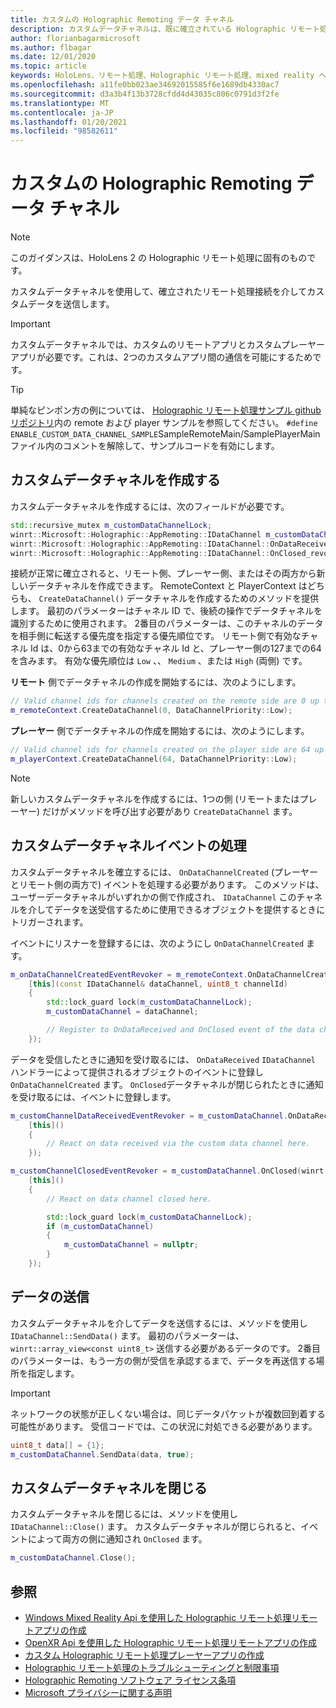 ```yaml
---
title: カスタムの Holographic Remoting データ チャネル
description: カスタムデータチャネルは、既に確立されている Holographic リモート処理接続を介してユーザーデータを送信するために使用できます。
author: florianbagarmicrosoft
ms.author: flbagar
ms.date: 12/01/2020
ms.topic: article
keywords: HoloLens、リモート処理、Holographic リモート処理、mixed reality ヘッドセット、windows mixed reality ヘッドセット、仮想現実のヘッドセット、データチャネル
ms.openlocfilehash: a11fe0bb023ae34692015585f6e1689db4330ac7
ms.sourcegitcommit: d3a3b4f13b3728cfdd4d43035c806c0791d3f2fe
ms.translationtype: MT
ms.contentlocale: ja-JP
ms.lasthandoff: 01/20/2021
ms.locfileid: "98582611"
---
```

# <a name="custom-holographic-remoting-data-channels"></a>カスタムの Holographic Remoting データ チャネル

>[!NOTE]
>このガイダンスは、HoloLens 2 の Holographic リモート処理に固有のものです。

カスタムデータチャネルを使用して、確立されたリモート処理接続を介してカスタムデータを送信します。

>[!IMPORTANT]
>カスタムデータチャネルでは、カスタムのリモートアプリとカスタムプレーヤーアプリが必要です。これは、2つのカスタムアプリ間の通信を可能にするためです。

>[!TIP]
>単純なピンポン方の例については、 [Holographic リモート処理サンプル github リポジトリ](https://github.com/microsoft/MixedReality-HolographicRemoting-Samples)内の remote および player サンプルを参照してください。 ```#define ENABLE_CUSTOM_DATA_CHANNEL_SAMPLE```SampleRemoteMain/SamplePlayerMain ファイル内のコメントを解除して、サンプルコードを有効にします。


## <a name="create-a-custom-data-channel"></a>カスタムデータチャネルを作成する


カスタムデータチャネルを作成するには、次のフィールドが必要です。
```cpp
std::recursive_mutex m_customDataChannelLock;
winrt::Microsoft::Holographic::AppRemoting::IDataChannel m_customDataChannel = nullptr;
winrt::Microsoft::Holographic::AppRemoting::IDataChannel::OnDataReceived_revoker m_customChannelDataReceivedEventRevoker;
winrt::Microsoft::Holographic::AppRemoting::IDataChannel::OnClosed_revoker m_customChannelClosedEventRevoker;
```

接続が正常に確立されると、リモート側、プレーヤー側、またはその両方から新しいデータチャネルを作成できます。 RemoteContext と PlayerContext はどちらも、 ```CreateDataChannel()``` データチャネルを作成するためのメソッドを提供します。 最初のパラメーターはチャネル ID で、後続の操作でデータチャネルを識別するために使用されます。 2番目のパラメーターは、このチャネルのデータを相手側に転送する優先度を指定する優先順位です。 リモート側で有効なチャネル Id は、0から63までの有効なチャネル Id と、プレーヤー側の127までの64を含みます。 有効な優先順位は ```Low``` 、、 ```Medium``` 、または ```High``` (両側) です。

**リモート** 側でデータチャネルの作成を開始するには、次のようにします。
```cpp
// Valid channel ids for channels created on the remote side are 0 up to and including 63
m_remoteContext.CreateDataChannel(0, DataChannelPriority::Low);
```

**プレーヤー** 側でデータチャネルの作成を開始するには、次のようにします。
```cpp
// Valid channel ids for channels created on the player side are 64 up to and including 127
m_playerContext.CreateDataChannel(64, DataChannelPriority::Low);
```

>[!NOTE]
>新しいカスタムデータチャネルを作成するには、1つの側 (リモートまたはプレーヤー) だけがメソッドを呼び出す必要があり ```CreateDataChannel``` ます。

## <a name="handling-custom-data-channel-events"></a>カスタムデータチャネルイベントの処理

カスタムデータチャネルを確立するには、 ```OnDataChannelCreated``` (プレーヤーとリモート側の両方で) イベントを処理する必要があります。 このメソッドは、ユーザーデータチャネルがいずれかの側で作成され、 ```IDataChannel``` このチャネルを介してデータを送受信するために使用できるオブジェクトを提供するときにトリガーされます。

イベントにリスナーを登録するには、次のようにし ```OnDataChannelCreated``` ます。
```cpp
m_onDataChannelCreatedEventRevoker = m_remoteContext.OnDataChannelCreated(winrt::auto_revoke,
    [this](const IDataChannel& dataChannel, uint8_t channelId)
    {
        std::lock_guard lock(m_customDataChannelLock);
        m_customDataChannel = dataChannel;

        // Register to OnDataReceived and OnClosed event of the data channel here, see below...
    });
```

データを受信したときに通知を受け取るには、 ```OnDataReceived``` ```IDataChannel``` ハンドラーによって提供されるオブジェクトのイベントに登録し ```OnDataChannelCreated``` ます。 ```OnClosed```データチャネルが閉じられたときに通知を受け取るには、イベントに登録します。

```cpp
m_customChannelDataReceivedEventRevoker = m_customDataChannel.OnDataReceived(winrt::auto_revoke, 
    [this]()
    {
        // React on data received via the custom data channel here.
    });

m_customChannelClosedEventRevoker = m_customDataChannel.OnClosed(winrt::auto_revoke,
    [this]()
    {
        // React on data channel closed here.

        std::lock_guard lock(m_customDataChannelLock);
        if (m_customDataChannel)
        {
            m_customDataChannel = nullptr;
        }
    });
```

## <a name="sending-data"></a>データの送信

カスタムデータチャネルを介してデータを送信するには、メソッドを使用し ```IDataChannel::SendData()``` ます。 最初のパラメーターは、 ```winrt::array_view<const uint8_t>``` 送信する必要があるデータのです。 2番目のパラメーターは、もう一方の側が受信を承認するまで、データを再送信する場所を指定します。 

>[!IMPORTANT]
>ネットワークの状態が正しくない場合は、同じデータパケットが複数回到着する可能性があります。 受信コードでは、この状況に対処できる必要があります。

```cpp
uint8_t data[] = {1};
m_customDataChannel.SendData(data, true);
```

## <a name="closing-a-custom-data-channel"></a>カスタムデータチャネルを閉じる

カスタムデータチャネルを閉じるには、メソッドを使用し ```IDataChannel::Close()``` ます。 カスタムデータチャネルが閉じられると、イベントによって両方の側に通知され ```OnClosed``` ます。

```cpp
m_customDataChannel.Close();
```

## <a name="see-also"></a>参照
* [Windows Mixed Reality Api を使用した Holographic リモート処理リモートアプリの作成](holographic-remoting-create-remote-wmr.md)
* [OpenXR Api を使用した Holographic リモート処理リモートアプリの作成](holographic-remoting-create-remote-openxr.md)
* [カスタム Holographic リモート処理プレーヤーアプリの作成](holographic-remoting-create-player.md)
* [Holographic リモート処理のトラブルシューティングと制限事項](holographic-remoting-troubleshooting.md)
* [Holographic Remoting ソフトウェア ライセンス条項](//legal/mixed-reality/microsoft-holographic-remoting-software-license-terms)
* [Microsoft プライバシーに関する声明](https://go.microsoft.com/fwlink/?LinkId=521839)